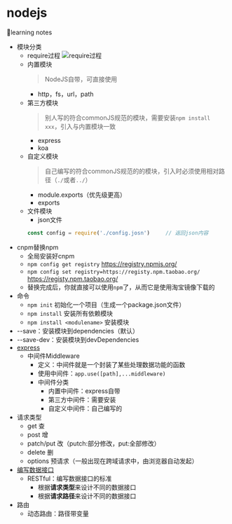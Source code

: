 # nodejs
🎈learning notes
* 模块分类
    * require过程
        <img alt="require过程" src="https://github.com/1999hk/nodejs/blob/master/img/模块加载过程.jpg">
    * 内置模块
        > NodeJS自带，可直接使用
        * http，fs，url，path
    * 第三方模块
        > 别人写的符合commonJS规范的模块，需要安装`npm install xxx`，引入与内置模块一致
        * express
        * koa
    * 自定义模块
        > 自己编写的符合commonJS规范的的模块，引入时必须使用相对路径（`./`或者`../`）
        * module.exports（优先级更高）
        * exports
    * 文件模块
        * json文件
        ```js
        const config = require('./config.josn')     // 返回json内容
        ```
* cnpm替换npm
    * 全局安装好cnpm
    * `npm config get registry`     https://registry.npmjs.org/
    * `npm config set registry=https://registy.npm.taobao.org/`    https://registy.npm.taobao.org/
    * 替换完成后，你就直接可以使用`npm`了，从而它是使用淘宝镜像下载的
* 命令
    * `npm init`                      初始化一个项目（生成一个package.json文件）
    * `npm install`                   安装所有依赖模块
    * `npm install <modulename>`      安装模块
* --save：安装模块到dependencies（默认）
* --save-dev：安装模块到devDependencies
* [express](https://github.com/1999hk/nodejs/server_static)
    * 中间件Middleware
        * 定义：中间件就是一个封装了某些处理数据功能的函数
        * 使用中间件：`app.use([path],...middleware)`
        * 中间件分类
            * 内置中间件：express自带
            * 第三方中间件：需要安装
            * 自定义中间件：自己编写的
* 请求类型
    * get           查
    * post          增
    * patch/put     改（putch:部分修改，put:全部修改）
    * delete        删
    * options       预请求（一般出现在跨域请求中，由浏览器自动发起）
* [编写数据接口](https://github.com/1999hk/nodejs/RESTful)
    * RESTful：编写数据接口的标准
        * 根据**请求类型**来设计不同的数据接口
        * 根据**请求路径**来设计不同的数据接口
* 路由
    * 动态路由：路径带变量

